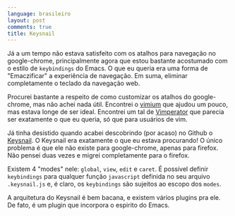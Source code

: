 ```yaml
---
language: brasileiro
layout: post
comments: true
title: Keysnail
---
```


Já a um tempo não estava satisfeito com os atalhos para navegação no
google-chrome, principalmente agora que estou bastante acostumado com o estilo
de `keybindings` do Emacs. O que eu queria era uma forma de "Emaczificar" a
experiência de navegação. Em suma, eliminar completamente o teclado da navegação
web.

Procurei bastante a respeito de como customizar os atalhos do google-chrome, mas
não achei nada útil. Encontrei o [vimium](https://chrome.google.com/webstore/detail/vimium/dbepggeogbaibhgnhhndojpepiihcmeb?hl=en) que ajudou um pouco, mas estava longe de
ser ideal. Encontrei um tal de [Vimperator](http://www.vimperator.org/) que parecia ser exatamente o que eu
queria, só que para usuários de vim.

Já tinha desistido quando acabei descobrindo (por acaso) no Github o [Keysnail](https://github.com/mooz/keysnail/wiki). O
Keysnail era <span class="underline">exatamente</span> o que eu estava procurando! O único problema é que ele
não existe para google-chrome, apenas para firefox. Não pensei duas vezes e
migrei completamente para o firefox.

Existem 4 "modes" nele: `global`, `view`, `edit` e `caret`. É possível definir
`keybindings` para qualquer função `javascript` definida no seu arquivo
`.keysnail.js` e, é claro, os `keybindings` são sujeitos ao escopo dos `modes`.

A arquitetura do Keysnail é bem bacana, e existem vários plugins pra ele. De
fato, é um plugin que incorpora o espirito do Emacs.

